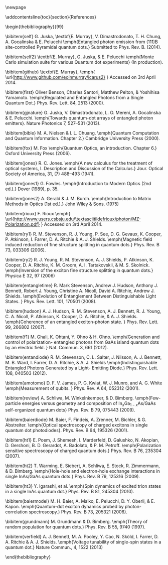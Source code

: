 
\newpage

\addcontentsline{toc}{section}{References}

\begin{thebibliography}{99}

\bibitem{self}
  G. Juska, \textbf{E. Murray}, V. Dimastrodonato, T. H. Chung, A. Gocalinska \& E. Pelucchi
  \emph{Entangled photon emission from (111)B site-controlled Pyramidal quantum dots.}
  Submitted to Phys. Rev. B.
  (2014).

\bibitem{self2}
  \textbf{E. Murray}, G. Juska, \& E. Pelucchi
  \emph{Monte Carlo simulation suite for various Quantum dot experiments}
  (In production).

\bibitem{github}
  \textbf{E. Murray},
  \emph{ \url{http://www.github.com/eoinmurray/icarus2} }
  Accessed on 3rd April 2014.

\bibitem{first}
  Oliver Benson, Charles Santori, Matthew Pelton, \& Yoshihisa Yamamoto.
  \emph{Regulated and Entangled Photons from a Single Quantum Dot.}
  Phys. Rev. Lett.
  84,
  2513 (2000).

\bibitem{gjnature}
  G. Juska, V. Dimastrodonato, L. O. Mereni, A. Gocalinska \& E. Pelucchi.
  \emph{Towards quantum-dot arrays of entangled photon emitters}.
  Nature Photonics 
  7, 
  527–531 (2013).

\bibitem{bible}
   M. A. Nielsen \& I. L. Chuang.
   \emph{Quantum Computation and Quantum Information. Chapter 2.}
   Cambridge University Press (2000). 

\bibitem{fox}
    M. Fox
   \emph{Quantum Optics, an introduction. Chapter 6.}
   Oxford University Press (2006). 

\bibitem{jones}
  R. C. Jones.
  \emph{A new calculus for the treatment of optical systems, I. Description and Discussion of the Calculus.}
  Jour. Optical Society of America,
  31, 
  (7) 488–493 (1941).

\bibitem{jones1}
  G. Fowles.
  \emph{Introduction to Modern Optics (2nd ed.).}
  Dover (1989),
  p. 35.

\bibitem{jones2}
  A. Gerald \& J. M. Burch.
  \emph{Introduction to Matrix Methods in Optics (1st ed.).} 
  John Wiley \& Sons.
  (1975)

\bibitem{rioux}
  F. Rioux
  \emph{ \url{http://www.users.csbsju.edu/\textasciitildefrioux/photon/MZ-Polarization.pdf} }
  Accessed on 3rd April 2014.

\bibitem{ry1}
  R. M. Stevenson, R. J. Young, P. See, D. G. Gevaux, K. Cooper, P. Atkinson, I. Farrer, D. A. Ritchie \& A. J. Shields. 
  \emph{Magnetic field induced reduction of fine structure splitting in quantum dots.}
  Phys. Rev. B 
  73, 
  033306 (2006).

\bibitem{ry2}
  R. J. Young, R. M. Stevenson, A. J. Shields, P. Atkinson, K. Cooper, D. A. Ritchie, K. M. Groom, A. I. Tartakovskii, \& M. S. Skolnick.
  \emph{Inversion of the exciton fine structure splitting in quantum dots.} Physica E 
  32, 
  97 (2006)

\bibitem{entangletime}
  R. Mark Stevenson, Andrew J. Hudson, Anthony J. Bennett, Robert J. Young, Christine A. Nicoll, David A. Ritchie, Andrew J. Shields.
  \emph{Evolution of Entanglement Between Distinguishable Light States. }
  Phys. Rev. Lett. 
  101, 
  170501 (2008).

\bibitem{hudson}
  A. J. Hudson, R. M. Stevenson, A. J. Bennett, R. J. Young, C. A. Nicoll, P. Atkinson, K. Cooper, D. A. Ritchie, \& A. J. Shields.
  \emph{Coherence of an entangled exciton-photon state. }
  Phys. Rev. Lett. 
  99, 
  266802 (2007).

\bibitem{f1}
  M. Ghali, K. Ohtani, Y. Ohno \& H. Ohno.
  \emph{Generation and control of polarization- entangled photons from GaAs island quantum dots by an electric field. }
  Nat. Commun.
  3, 
  661 (2012).

\bibitem{entandiode}
  R. M. Stevenson, C. L. Salter, J. Nilsson, A. J. Bennett, M. B. Ward, I. Farrer, D. A. Ritchie, \& A. J. Shields
  \emph{Indistinguishable Entangled Photons Generated by a Light- Emitting Diode.}
  Phys. Rev. Lett.
  108, 
  040503  (2012).

\bibitem{amotomo}
  D. F. V. James, P. G. Kwiat, W. J. Munro, and A. G. White
  \emph{Measurement of qubits. }
  Phys. Rev. A 
  64, 
  052312 (2001).

\bibitem{review}
  A. Schliwa, M. Winkelnkemper, \& D. Bimberg.
  \emph{Few-particle energies versus geometry and composition of $\text{In}_x\text{Ga}_{1-x}\text{As/GaAs}$ self-organized quantum dots}
  Phys. Rev. B 
  79, 
  075443 (2009).

\bibitem{baierdiode}
  M. Baier, F. Findeis, A. Zrenner, M. Bichler, \& G. Abstreiter.
  \emph{Optical spectroscopy of charged excitons in single quantum dot photodiodes}.
  Phys. Rev. B 
  64, 
  195326 (2001).

\bibitem{ht1}
  E. Poem, J. Shemesh, I. Marderfeld, D. Galushko, N. Akopian, D. Gershoni, B. D. Gerardot, A. Badolato, \& P. M. Petroff. 
  \emph{Polarization sensitive spectroscopy of charged quantum dots.}
  Phys. Rev. B 
  76, 
  235304 (2007).

\bibitem{ht2}
  T. Warming, E. Siebert, A. Schliwa, E. Stock, R. Zimmermann, \& D. Bimberg.
  \emph{Hole-hole and electron-hole exchange interactions in single InAs/GaAs quantum dots.}
  Phys. Rev. B 
  79, 
  125316 (2009).
  
\bibitem{ht3}
  Y. Igarashi, et al.
  \emph{Spin dynamics of excited trion states in a single InAs quantum dot.}
  Phys. Rev. B 
  81, 
  245304 (2010).

\bibitem{baiermodel}
  M. H. Baier, A. Malko, E. Pelucchi, D. Y. Oberli, \& E. Kapon. 
  \emph{Quantum-dot exciton dynamics probed by photon-correlation spectroscopy.}
  Phys. Rev. B 
  73, 
  205321 (2006).

\bibitem{grundmann}
  M. Grundmann \& D. Bimberg. 
  \emph{Theory of random population for quantum dots.}
  Phys. Rev. B 
  55, 
  9740 (1997).

\bibitem{verfield}
  A. J. Bennett, M. A. Pooley, Y. Cao, N. Sköld, I. Farrer, D. A. Ritchie \& A. J. Shields.
  \emph{Voltage tunability of single-spin states in a quantum dot.}
  Nature Commun., 
  4, 
  1522 (2013)

\end{thebibliography}